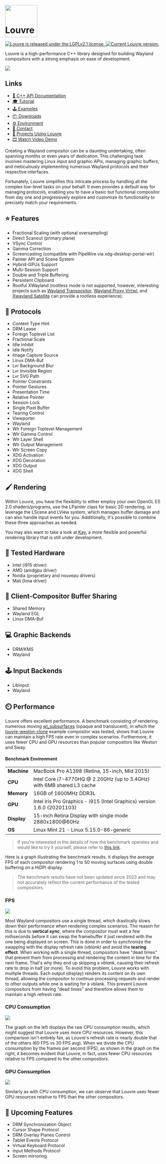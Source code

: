 <img style="position:relative;margin:0px;padding:0;top:40px" src="https://i.imgur.com/cCT9KwN.png" width="104"/>
<h1 style="margin-top:0px;padding-top:0px">Louvre</h1>

<p align="left">
  <a href="https://github.com/CuarzoSoftware/Louvre/blob/main/LICENSE">
    <img src="https://img.shields.io/badge/license-LGPLv2.1-blue.svg" alt="Louvre is released under the LGPLv2.1 license." />
  </a>
  <a href="https://github.com/CuarzoSoftware/Louvre">
    <img src="https://img.shields.io/badge/version-3.0.0-brightgreen" alt="Current Louvre version." />
  </a>
</p>

Louvre is a high-performance C++ library designed for building Wayland compositors with a strong emphasis on ease of development.

<img src="https://lh3.googleusercontent.com/pw/AIL4fc9VCmbRMl7f4ibvQqDrWpmLkXJ9W3MHHWKKE7g5oKcYSIrOut0mQEb1sDoblm9h35zUXk5zhwOwlWnM-soCtjeznhmA7yfRNqo-5a3PdwNYapM1vn4=w2400"/>

## Links

- [📖 C++ API Documentation](https://cuarzosoftware.github.io/Louvre/annotated.html)
- [🎓 Tutorial](https://cuarzosoftware.github.io/Louvre/tutorial_tmp.html)
- [🕹️ Examples](https://cuarzosoftware.github.io/Louvre/examples_page.html)
- [📦 Downloads](https://cuarzosoftware.github.io/Louvre/downloads_page.html)
- [⚙️ Environment](https://cuarzosoftware.github.io/Louvre/environment_page.html)
- [💬 Contact](https://cuarzosoftware.github.io/Louvre/contact_page.html)
- [🌟 Projects Using Louvre](https://github.com/CuarzoSoftware/Louvre/blob/gallery/README.md)
- [🎞️ Watch Video Demo](https://youtu.be/k-DuNyF1XDg?si=qvxwRTe_OIUMDudi)

Creating a Wayland compositor can be a daunting undertaking, often spanning months or even years of dedication. This challenging task involves mastering Linux input and graphic APIs, managing graphic buffers, and meticulously implementing numerous Wayland protocols and their respective interfaces.

Fortunately, Louvre simplifies this intricate process by handling all the complex low-level tasks on your behalf. It even provides a default way for managing protocols, enabling you to have a basic but functional compositor from day one and progressively explore and customize its functionality to precisely match your requirements.

## ⭐ Features

- Fractional Scaling (with optional oversampling)
- Direct Scanout (primary plane)
- VSync Control
- Gamma Correction
- Screencasting (compatible with PipeWire via xdg-desktop-portal-wlr)
- Painter API and Scene System
- Hybrid-GPUs Support
- Multi-Session Support
- Double and Triple Buffering
- Persistent Clipboard
- Rootful XWayland (rootless mode is not supported, however, interesting projects such as [Wayland Transpositor](https://github.com/wayland-transpositor/wprs), [Wayland Proxy Virtwl](https://github.com/talex5/wayland-proxy-virtwl), and [Xwayland Satellite](https://github.com/Supreeeme/xwayland-satellite) can provide a rootless experience).

## 🧩 Protocols

- Content Type Hint
- DRM Lease
- Foreign Toplevel List
- Fractional Scale
- Idle Inhibit
- Idle Notify
- Image Capture Source
- Linux DMA-Buf
- Lvr Background Blur
- Lvr Invisible Region
- Lvr SVG Path
- Pointer Constraints
- Pointer Gestures
- Presentation Time
- Relative Pointer
- Session Lock
- Single Pixel Buffer
- Tearing Control
- Viewporter
- Wayland
- Wlr Foreign Toplevel Management
- Wlr Gamma Control
- Wlr Layer Shell
- Wlr Output Management
- Wlr Screen Copy
- XDG Activation
- XDG Decoration
- XDG Output
- XDG Shell

## 🖌️ Rendering

Within Louvre, you have the flexibility to either employ your own OpenGL ES 2.0 shaders/programs, use the LPainter class for basic 2D rendering, or leverage the LScene and LView system, which manages buffer damage and can also handle input events for you. Additionally, it's possible to combine these three approaches as needed.

You may also want to take a look at [Kay](https://github.com/CuarzoSoftware/Kay), a more flexible and powerful rendering library that is still under development.

## 🔲 Tested Hardware

- Intel (i915 driver)
- AMD (amdgpu driver)
- Nvidia (proprietary and nouveau drivers)
- Mali (lima driver)

## 💬 Client-Compositor Buffer Sharing

- Shared Memory
- Wayland EGL
- Linux DMA-Buf

## 💻 Graphic Backends

- DRM/KMS
- Wayland

## 🕹️ Input Backends

- Libinput
- Wayland

## ⏲️ Performance

Louvre offers excellent performance. A benchmark consisting of rendering numerous moving [wl_subsurfaces](https://wayland.app/protocols/wayland#wl_subsurface) (opaque and translucent), in which the [louvre-weston-clone](https://cuarzosoftware.github.io/Louvre/md_md__examples.html#weston) example compositor was tested, shows that Louvre can maintain a high FPS rate even in complex scenarios. Furthermore, it uses fewer CPU and GPU resources than popular compositors like Weston and Sway.

#### Benchmark Environment

<table>
  <tr>
    <td><strong>Machine</strong></td>
    <td>MacBook Pro A1398 (Retina, 15-inch, Mid 2015)</td>
  </tr>
  <tr>
    <td><strong>CPU</strong></td>
    <td>Intel Core i7-4770HQ @ 2.20GHz (up to 3.4GHz) with 6MB shared L3 cache</td>
  </tr>
  <tr>
    <td><strong>Memory</strong></td>
    <td>16GB of 1600MHz DDR3L</td>
  </tr>
  <tr>
    <td><strong>GPU</strong></td>
    <td>Intel Iris Pro Graphics - i915 (Intel Graphics) version 1.6.0 (20201103)</td>
  </tr>
  <tr>
    <td><strong>Display</strong></td>
    <td>15-inch Retina Display with single mode 2880x1800@60Hz</td>
  </tr>
  <tr>
    <td><strong>OS</strong></td>
    <td>Linux Mint 21 - Linux 5.15.0-86-generic</td>
  </tr>
</table>

> If you're interested in the details of how the benchmark operates and would like to try it yourself, please refer to [this link](https://github.com/CuarzoSoftware/Louvre/tree/main/src/benchmark).

Here is a graph illustrating the benchmark results. It displays the average FPS of each compositor rendering 1 to 50 moving surfaces using double buffering on a HiDPI display.

> The benchmark results have not been updated since 2023 and may not accurately reflect the current performance of the tested compositors.

### FPS

<img src="https://lh3.googleusercontent.com/pw/AIL4fc_fcGPw-Yh1zkqxKdfEQucQVXH853Py1YXtTk7jHVACzIaYmYCId07D0hsdJ-FArkERPjJQR2shCc4swA7b1cy9X9EhvFPqLOR_kxV-C1eVQHey2m8=w2400"/>

Most Wayland compositors use a single thread, which drastically slows down their performance when rendering complex scenarios. The reason for this is due to **vertical sync**, where the compositor must wait a few milliseconds before it can swap the framebuffer it just rendered with the one being displayed on screen. This is done in order to synchronize the swapping with the display refresh rate (_vblank_) and avoid the **tearing effect**. When working with a single thread, compositors have "dead times" that prevent them from processing and rendering the content in time for the next frame. That's why they end up skipping a _vblank_, causing their refresh rate to drop in half (or more).
To avoid this problem, Louvre works with multiple threads. Each output (display) renders its content on its own thread, allowing the compositor to continue processing requests and render to other outputs while one is waiting for a vblank. This prevent Louvre compositors from having "dead times" and therefore allows them to maintain a high refresh rate.

### CPU Consumption

<img src="https://lh3.googleusercontent.com/pw/AIL4fc9YhNEf4Rjsqsz49aFtMjyjifDxE9aKgxoOLsfTdJwIu-CqEJr3MJHALX9pgJp05kYJY1z1YBTZjUCQcIAf-gjvRAsumqzEyDm88t1E9SL4aCzaZBo=w2400"/>

The graph on the left displays the raw CPU consumption results, which might suggest that Louvre uses more CPU resources. However, this comparison isn't entirely fair, as Louvre's refresh rate is nearly double that of the others (60 FPS vs 30 FPS avg). When we divide the CPU consumption by the frames per second (FPS), as shown in the graph on the right, it becomes evident that Louvre, in fact, uses fewer CPU resources relative to FPS compared to the other compositors.

### GPU Consumption

<img src="https://lh3.googleusercontent.com/pw/AIL4fc-bzBT_dchcsaVgIOE1iw4iQ2KF_AZ9WItQFXSf2bILxNiaQSpLaXaEkR5p06jb7qdjOqZeYV2m-vHt1KyBed7TH2IQ0jas-lkmxIbcFRAj1w0BojU=w2400"/>

Similarly as with CPU consumption, we can observe that Louvre uses fewer GPU resources relative to FPS than the other compositors.

## 🔨 Upcoming Features

- DRM Synchronization Object
- Cursor Shape Protocol
- DRM Overlay Planes Control
- Tablet Events Protocol
- Virtual Keyboard Protocol
- Input Methods Protocol
- Screen mirroring
